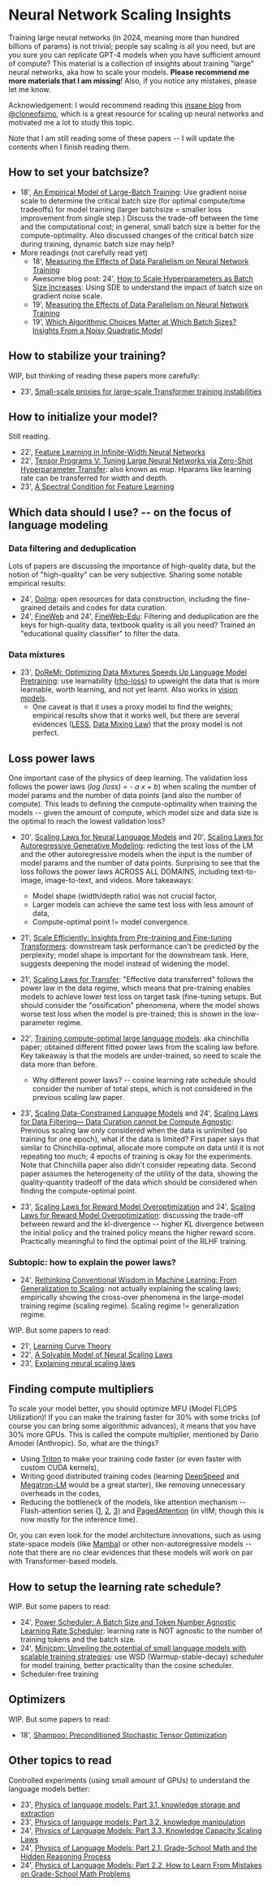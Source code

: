 # Neural Network Scaling Insights

Training large neural networks (in 2024, meaning more than hundred billions of params) is not trivial; people say scaling is all you need, but are you sure you can replicate GPT-4 models when you have sufficient amount of compute? This material is a collection of insights about training "large" neural networks, aka how to scale your models. **Please recommend me more materials that I am missing**! Also, if you notice any mistakes, please let me know.

Acknowledgement: I would recommend reading this [insane blog](https://cloneofsimo.notion.site/What-to-do-to-scale-up-09e469d7c3444d6a90305397c38a46f5) from [@cloneofsimo](https://x.com/cloneofsimo), which is a great resource for scaling up neural networks and motivated me a lot to study this topic.

Note that I am still reading some of these papers -- I will update the contents when I finish reading them.

## How to set your batchsize?

- 18', [An Empirical Model of Large-Batch Training](https://arxiv.org/pdf/1812.06162): Use gradient noise scale to determine the critical batch size (for optimal compute/time tradeoffs) for model training (larger batchsize = smaller loss improvement from single step.) Discuss the trade-off between the time and the computational cost; in general, small batch size is better for the compute-optimality. Also discussed changes of the critical batch size during training, dynamic batch size may help?
- More readings (not carefully read yet)
  - 18', [Measuring the Effects of Data Parallelism on Neural Network Training](https://arxiv.org/pdf/1811.03600) 
  - Awesome blog post: 24', [How to Scale Hyperparameters as Batch Size Increases](https://www.cs.princeton.edu/~smalladi/blog/2024/01/22/SDEs-ScalingRules/): Using SDE to understand the impact of batch size on gradient noise scale.
  - 19', [Measuring the Effects of Data Parallelism on Neural Network Training](https://www.jmlr.org/papers/v20/18-789.html)
  - 19', [Which Algorithmic Choices Matter at Which Batch Sizes? Insights From a Noisy Quadratic Model](https://proceedings.neurips.cc/paper/2019/hash/e0eacd983971634327ae1819ea8b6214-Abstract.html)


## How to stabilize your training?

WIP, but thinking of reading these papers more carefully:

- 23', [Small-scale proxies for large-scale Transformer training instabilities](https://arxiv.org/abs/2309.14322)

## How to initialize your model?

Still reading.

- 22', [Feature Learning in Infinite-Width Neural Networks](https://arxiv.org/pdf/2011.14522)
- 22', [Tensor Programs V: Tuning Large Neural Networks via Zero-Shot Hyperparameter Transfer](https://arxiv.org/pdf/2203.03466): also known as mup. Hparams like learning rate can be transferred for width and depth.
- 23', [A Spectral Condition for Feature Learning](https://arxiv.org/pdf/2310.17813)

## Which data should I use? -- on the focus of language modeling

### Data filtering and deduplication

Lots of papers are discussing the importance of high-quality data, but the notion of "high-quality" can be very subjective. Sharing some notable empirical results:

- 24', [Dolma](https://arxiv.org/abs/2402.00159): open resources for data construction, including the fine-grained details and codes for data curation.
- 24', [FineWeb](https://huggingface.co/spaces/HuggingFaceFW/blogpost-fineweb-v1) and 24', [FineWeb-Edu](https://huggingface.co/blog/smollm): Filtering and deduplication are the keys for high-quality data, textbook quality is all you need? Trained an "educational quality classifier" to filter the data.

### Data mixtures

- 23', [DoReMi: Optimizing Data Mixtures Speeds Up Language Model Pretraining](https://arxiv.org/abs/2305.10429): use learnability ([rho-loss](https://proceedings.mlr.press/v162/mindermann22a.html)) to upweight the data that is more learnable, worth learning, and not yet learnt. Also works in [vision models](https://arxiv.org/abs/2312.05328).
  - One caveat is that it uses a proxy model to find the weights; empirical results show that it works well, but there are several evidences ([LESS](https://arxiv.org/abs/2402.04333), [Data Mixing Law](https://arxiv.org/abs/2403.16952)) that the proxy model is not perfect.

## Loss power laws

One important case of the physics of deep learning. The validation loss follows the power laws (*log (loss) = - a x + b*) when scaling the number of model params and the number of data points (and also the number of compute). This leads to defining the compute-optimality when training the models -- given the amount of compute, which model size and data size is the optimal to reach the lowest validation loss?

- 20', [Scaling Laws for Neural Language Models](https://arxiv.org/pdf/2001.08361) and 20', [Scaling Laws for Autoregressive Generative Modeling](https://arxiv.org/pdf/2010.14701): redicting the test loss of the LM and the other autoregressive models when the input is the number of model params and the number of data points. Surprising to see that the loss follows the power laws ACROSS ALL DOMAINS, including text-to-image, image-to-text, and videos. More takeaways:
  - Model shape (width/depth ratio) was not crucial factor,
  - Larger models can achieve the same test loss with less amount of data,
  - Compute-optimal point != model convergence.

- 21', [Scale Efficiently: Insights from Pre-training and Fine-tuning Transformers](https://arxiv.org/pdf/2109.10686): downstream task performance can't be predicted by the perplexity; model shape is important for the downstream task. Here, suggests deepening the model instead of widening the model. 

- 21', [Scaling Laws for Transfer](https://arxiv.org/pdf/2102.01293): "Effective data transferred" follows the power law in the data regime, which means that pre-training enables models to achieve lower test loss on target task (fine-tuning setups. But should consider the "ossification" phenomena, where the model shows worse test loss when the model is pre-trained; this is shown in the low-parameter regime.

- 22', [Training compute-optimal large language models](https://arxiv.org/abs/2203.15556): aka chinchilla paper; obtained different fitted power laws from the scaling law before. Key takeaway is that the models are under-trained, so need to scale the data more than before.
  - Why different power laws? -- cosine learning rate schedule should consider the number of total steps, which is not considered in the previous scaling law paper.

- 23', [Scaling Data-Constrained Language Models](https://arxiv.org/pdf/2305.16264) and 24', [Scaling Laws for Data Filtering— Data Curation cannot be Compute Agnostic](https://arxiv.org/pdf/2404.07177#page=6.06): Previous scaling law only considered when the data is unlimited (so training for one epoch), what if the data is limited? First paper says that similar to Chinchilla-optimal, allocate more compute on data until it is not repeating too much; 4 epochs of training is okay for the experiments. Note that Chinchilla paper also didn't consider repeating data. Second paper assumes the heterogeneity of the utility of the data, showing the quality-quantity tradeoff of the data which should be considered when finding the compute-optimal point.

- 23', [Scaling Laws for Reward Model Overoptimization](https://proceedings.mlr.press/v202/gao23h/gao23h.pdf) and 24', [Scaling Laws for Reward Model Overoptimization](https://arxiv.org/pdf/2406.02900): discussing the trade-off between reward and the kl-divergence -- higher KL divergence between the initial policy and the trained policy means the higher reward score. Practically meaningful to find the optimal point of the RLHF training.

### Subtopic: how to explain the power laws?

- 24', [Rethinking Conventional Wisdom in Machine Learning: From Generalization to Scaling](https://arxiv.org/pdf/2409.15156): not actually explaining the scaling laws; empirically showing the cross-over phenomena in the large-model training regime (scaling regime). Scaling regime != generalization regime.

WIP. But some papers to read:

- 21', [Learning Curve Theory](https://arxiv.org/pdf/2102.04074)
- 22', [A Solvable Model of Neural Scaling Laws](https://arxiv.org/pdf/2210.16859)
- 23', [Explaining neural scaling laws](https://www.pnas.org/doi/epdf/10.1073/pnas.2311878121)

## Finding compute multipliers

To scale your model better, you should optimize MFU (Model FLOPS Utilization)! If you can make the training faster for 30% with some tricks (of course you can bring some algorithmic advances), it means that you have 30% more GPUs. This is called the compute multiplier, mentioned by Dario Amodei (Anthropic). So, what are the things?

- Using [Triton](https://openai.com/index/triton/) to make your training code faster (or even faster with custom CUDA kernels),
- Writing good distributed training codes (learning [DeepSpeed](https://github.com/microsoft/DeepSpeed/tree/master) and [Megatron-LM](https://github.com/NVIDIA/Megatron-LM) would be a great starter), like removing unnecessary overheads in the codes,
- Reducing the bottleneck of the models, like attention mechanism -- Flash-attention series ([1](https://arxiv.org/abs/2205.14135), [2](https://arxiv.org/abs/2307.08691), [3](https://arxiv.org/abs/2407.08608)) and [PagedAttention](https://arxiv.org/abs/2309.06180) (in vllM; though this is now mostly for the inference time).

Or, you can even look for the model architecture innovations, such as using state-space models (like [Mamba](https://arxiv.org/pdf/2312.00752)) or other non-autoregressive models -- note that there are no clear evidences that these models will work on par with Transformer-based models.

## How to setup the learning rate schedule?

WIP. But some papers to read:

- 24', [Power Scheduler: A Batch Size and Token Number Agnostic Learning Rate Scheduler](https://arxiv.org/abs/2408.13359): learning rate is NOT agnostic to the number of training tokens and the batch size.
- 24', [Minicpm: Unveiling the potential of small language models with scalable training strategies](https://arxiv.org/abs/2404.06395): use WSD (Warmup-stable-decay) scheduler for model training, better practicality than the cosine scheduler.
- Scheduler-free training

## Optimizers

WIP. But some papers to read:

- 18', [Shampoo: Preconditioned Stochastic Tensor Optimization](https://arxiv.org/pdf/1802.09568)

## Other topics to read

Controlled experiments (using small amount of GPUs) to understand the language models better:

- 23', [Physics of language models: Part 3.1, knowledge storage and extraction](https://arxiv.org/pdf/2309.14316)
- 23', [Physics of language models: Part 3.2, knowledge manipulation](https://arxiv.org/pdf/2309.14402)
- 24', [Physics of Language Models: Part 3.3, Knowledge Capacity Scaling Laws](https://arxiv.org/abs/2404.05405)
- 24', [Physics of Language Models: Part 2.1, Grade-School Math and the Hidden Reasoning Process](https://arxiv.org/abs/2407.20311)
- 24', [Physics of Language Models: Part 2.2, How to Learn From Mistakes on Grade-School Math Problems](https://www.arxiv.org/abs/2408.16293)
